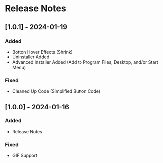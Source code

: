# Release Notes

## [1.0.1] - 2024-01-19
### Added
- Botton Hover Effects (Shrink)
- Uninstaller Added
- Advanced Installer Added (Add to Program Files, Desktop, and/or Start Menu)

### Fixed
- Cleaned Up Code (Simplified Button Code)

## [1.0.0] - 2024-01-16
### Added
- Release Notes
### Fixed
- GIF Support